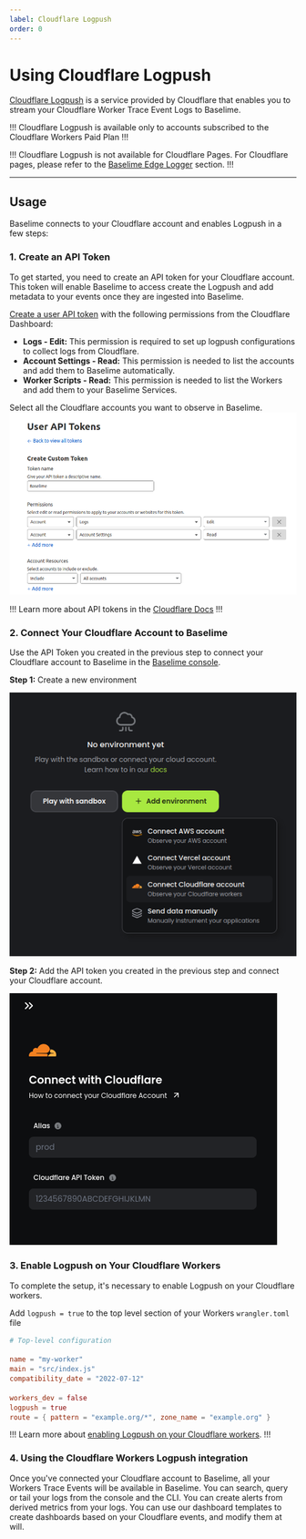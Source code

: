 ```yaml
---
label: Cloudflare Logpush 
order: 0
---
```


# Using Cloudflare Logpush

[Cloudflare Logpush](https://developers.cloudflare.com/logs/about/) is a service provided by Cloudflare that enables you to stream your Cloudflare Worker Trace Event Logs to Baselime.

!!!
Cloudflare Logpush is available only to accounts subscribed to the Cloudflare Workers Paid Plan
!!!

!!!
Cloudflare Logpush is not available for Cloudflare Pages. For Cloudflare pages, please refer to the [Baselime Edge Logger](./edge-logger.md) section.
!!!

---

## Usage

Baselime connects to your Cloudflare account and enables Logpush in a few steps:

### 1. Create an API Token

To get started, you need to create an API token for your Cloudflare account. This token will enable Baselime to access create the Logpush and add metadata to your events once they are ingested into Baselime.

[Create a user API token](https://dash.cloudflare.com/profile/api-tokens?permissionGroupKeys=[{"key":"account_logs","type":"edit"},{"key":"account_settings","type":"read"},{"key":"workers_scripts","type":"read"}]&name=Baselime) with the following permissions from the Cloudflare Dashboard:


- **Logs - Edit:** This permission is required to set up logpush configurations to collect logs from Cloudflare.
- **Account Settings - Read:** This permission is needed to list the accounts and add them to Baselime automatically.
- **Worker Scripts - Read:** This permission is needed to list the Workers and add them to your Baselime Services.

Select all the Cloudflare accounts you want to observe in Baselime.
![Cloudflare Token Creation](../../assets/images/illustrations/sending-data/cloudflare/create-cloudflare-token.png)

!!!
Learn more about API tokens in the [Cloudflare Docs](https://developers.cloudflare.com/fundamentals/api/get-started/create-token/)
!!!


### 2. Connect Your Cloudflare Account to Baselime

Use the API Token you created in the previous step to connect your Cloudflare account to Baselime in the [Baselime console](https://console.baselime.io).

**Step 1:** Create a new environment

![Add Environment](../../assets/images/illustrations/sending-data/cloudflare/create-new-env.png)

**Step 2:** Add the API token you created in the previous step and connect your Cloudflare account.

![Add your API Token](../../assets/images/illustrations/sending-data/cloudflare/cloudflare-token.png)

### 3. Enable Logpush on Your Cloudflare Workers

To complete the setup, it's necessary to enable Logpush on your Cloudflare workers.

Add `logpush = true` to the top level section of your Workers `wrangler.toml` file

```toml # :icon-code: wrangler.toml
# Top-level configuration

name = "my-worker"
main = "src/index.js"
compatibility_date = "2022-07-12"

workers_dev = false
logpush = true
route = { pattern = "example.org/*", zone_name = "example.org" }
```

!!!
Learn more about [enabling Logpush on your Cloudflare workers](https://developers.cloudflare.com/workers/observability/logpush/#enable-logging-on-your-worker).
!!!

### 4. Using the Cloudflare Workers Logpush integration

Once you've connected your Cloudflare account to Baselime, all your Workers Trace Events will be available in Baselime. You can search, query or tail your logs from the console and the CLI. You can create alerts from derived metrics from your logs. You can use our dashboard templates to create dashboards based on your Cloudflare events, and modify them at will.
